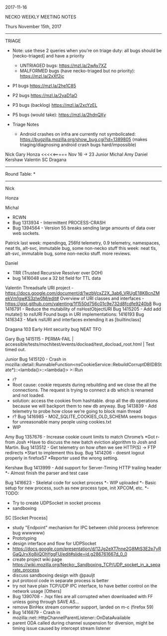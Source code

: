 2017-11-16

NECKO WEEKLY MEETING NOTES

Thurs November 15th, 2017

-----------------------------------------------
TRIAGE
- Note: use these 2 queries when you're on triage duty: all bugs should be [necko-triaged] and have a priority
  - UNTRIAGED bugs: https://mzl.la/2wAv7XZ
  - MALFORMED bugs (have necko-triaged but no priority): https://mzl.la/2xXf2jc

- P1 bugs  https://mzl.la/2he1C85
- P2 bugs  https://mzl.la/2yaD1aO
- P3 bugs  (backlog) https://mzl.la/2xcYzEL
- P5 bugs (would take): https://mzl.la/2hdnQXy

- Triage Notes
    - Android crashes on infra are currently not symbolicated: https://bugzilla.mozilla.org/show_bug.cgi?id=1389805 (makes triaging/diagnosing android crash bugs hard/impossible)

Nick
Gary
Honza    <<<<<===== Nov 16 -> 23
Junior
Michal
Amy
Daniel
Kershaw
Valentin
SC
Dragana

----------------------------------------------
Round Table:
*


----------------------------------------------

Nick

Honza

Michal
- RCWN
- Bug 1313934 - Intermittent PROCESS-CRASH
- Bug 1394564 - Version 55 breaks sending large amounts of data over web sockets.


Patrick
  last week: mpendingq, 256fd telemetry, 0.9 telemetry, namespaces, neat tls, alt-svc, immutable bug, some non-necko stuff
  this week: neat tls, alt-svc, immutable bug, some non-necko stuff. more reviews.

Daniel
 - TRR (Trusted Recursive Resolver over DOH)
 - bug 1416048 use a 32 bit field for TTL data

Valentin
Threadsafe URI project - https://docs.google.com/document/d/1wzbVcxZ2X_3ab6_VRUgE18KBcnZMekVm1gwKS3zIw0M/edit#
Overview of URI classes and interfaces - https://gist.github.com/valenting/1f1550d756c01c9e732d8fcdfe9240b8
Bug 1416791 - Reduce the mutability of nsHostObjectURI
Bug 1415205 - Add add mutate() to nsIURI
Found bugs in URI implementations: 1416193
Bug 1416343 - Mark nsIURI and interfaces extending it as [builtinclass]

Dragana
103 Early Hint
security bug
NEAT
TFO


Gary
Bug 1415115 - PERMA-FAIL | accessible/tests/mochitest/events/docload/test_docload_root.html | Test timed out.

Junior
Bug 1415120 - Crash in mozilla::detail::RunnableFunction<nsCookieService::RebuildCorruptDB(DBState*)::<lambda()>::<lambda()> >::Run
- r?
- Root cause: cookie requests during rebuilding and we close the all the connections. The request is trying to connect a db which is renamed and not loaded.
- solution: access the cookies from hashtable. drop all the db operations because we will backport them to new db anyway.
Bug 1413839 - Add telemetry to probe how close we’re going to block main thread
- r?
Bug 1416985 - MOZ_SQLITE_COOKIES_OLD_SCHEMA seems bogus for unreasonable many people using cookies.txt
- WIP

Amy
Bug 1357676 - Increase cookie count limits to match Chrome’s 
*Got r- from Josh
*Have to discuss the new batch eviction algorithm to Josh and Martin. 
Bug 1413512 - Get telemetry on how often we see HTTP(S) -> FTP redirects 
*Start to implement this bug. 
Bug 1414206 - doesnt logout properly in firefox57
*Reporter used the wrong setting.


Kershaw
Bug 1413999 - Add support for Server-Timing HTTP trailing header
*- Almost finish the parser and test case

Bug 1416623 - Skeletal code for socket process
*- WIP uploaded
*- Basic setup for new process, such as new process type, init XPCOM, etc.
*- TODO:
*  Try to create UDPSocket in socket process
*  sandboxing

SC
[Socket Process]
 - study "Endpoint" mechanism for IPC between child process (reference: bug wwwwww)
 - Prototyping
  - design interface and flow for UDPSocket
  - https://docs.google.com/presentation/d/12Jg2eXT7nne2G8MtS3E2p7yRGaQJrvXg8iiQOhYggFU/edit#slide=id.g286761667d_0_0
 - create project wiki page https://wiki.mozilla.org/Necko:_Sandboxing_TCP/UDP_socket_in_a_separate_process
 - discuss sandboxing design with @pauljt
  - put protocol code in separate process is better
  - try not have plain TCP/UDP IPC interface, to have better control on the network usage
[Others]
 - Bug 1390708 - .hqx files are all corrupted when downloaded with FF unless going through SAVE AS...
  - remove BinHex stream converter support, landed on m-c (firefox 59)
- Bug 1416879 - Crash in mozilla::net::HttpChannelParentListener::OnDataAvailable
 - parent ODA called during channel suspension for diversion, might be timing issue caused by intercept stream listener
